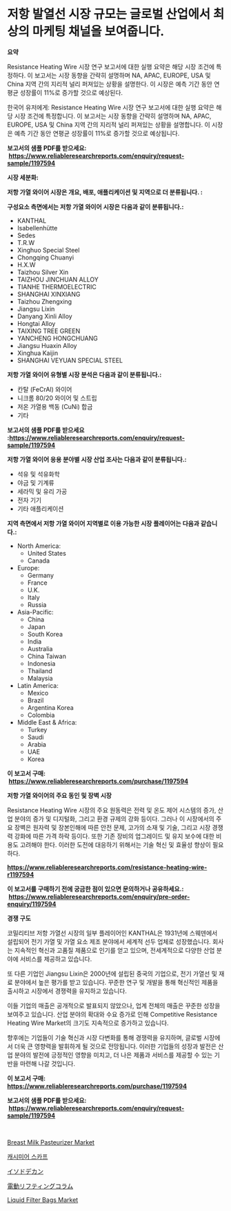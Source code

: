 <p><h1>저항 발열선 시장 규모는 글로벌 산업에서 최상의 마케팅 채널을 보여줍니다.</h1></p><p><strong>요약</strong></p>
<p><p>Resistance Heating Wire 시장 연구 보고서에 대한 실행 요약은 해당 시장 조건에 특정하다. 이 보고서는 시장 동향을 간략히 설명하며 NA, APAC, EUROPE, USA 및 China 지역 간의 지리적 널리 퍼져있는 상황을 설명한다. 이 시장은 예측 기간 동안 연평균 성장률이 11%로 증가할 것으로 예상된다.</p><p>한국어 유저에게: Resistance Heating Wire 시장 연구 보고서에 대한 실행 요약은 해당 시장 조건에 특정합니다. 이 보고서는 시장 동향을 간략히 설명하며 NA, APAC, EUROPE, USA 및 China 지역 간의 지리적 널리 퍼져있는 상황을 설명합니다. 이 시장은 예측 기간 동안 연평균 성장률이 11%로 증가할 것으로 예상됩니다.</p></p>
<p><strong>보고서의 샘플 PDF를 받으세요: &nbsp;<a href="https://www.reliableresearchreports.com/enquiry/request-sample/1197594">https://www.reliableresearchreports.com/enquiry/request-sample/1197594</a></strong></p>
<p><strong>시장 세분화:</strong></p>
<p><strong> 저항 가열 와이어 시장은 개요, 배포, 애플리케이션 및 지역으로 더 분류됩니다. :</strong></p>
<p><strong>구성요소 측면에서는 저항 가열 와이어 시장은 다음과 같이 분류됩니다.:</strong></p>
<p><ul><li>KANTHAL</li><li>Isabellenhütte</li><li>Sedes</li><li>T.R.W</li><li>Xinghuo Special Steel</li><li>Chongqing Chuanyi</li><li>H.X.W</li><li>Taizhou Silver Xin</li><li>TAIZHOU JINCHUAN ALLOY</li><li>TIANHE THERMOELECTRIC</li><li>SHANGHAI XINXIANG</li><li>Taizhou Zhengxing</li><li>Jiangsu Lixin</li><li>Danyang Xinli Alloy</li><li>Hongtai Alloy</li><li>TAIXING TREE GREEN</li><li>YANCHENG HONGCHUANG</li><li>Jiangsu Huaxin Alloy</li><li>Xinghua Kaijin</li><li>SHANGHAI VEYUAN SPECIAL STEEL</li></ul></p>
<p><strong> 저항 가열 와이어 유형별 시장 분석은 다음과 같이 분류됩니다.:</strong></p>
<p><ul><li>칸탈 (FeCrAl) 와이어</li><li>니크롬 80/20 와이어 및 스트립</li><li>저온 가열용 백동 (CuNi) 합금</li><li>기타</li></ul></p>
<p><strong>보고서의 샘플 PDF를 받으세요 :<a href="https://www.reliableresearchreports.com/enquiry/request-sample/1197594">https://www.reliableresearchreports.com/enquiry/request-sample/1197594</a></strong></p>
<p><strong> 저항 가열 와이어 응용 분야별 시장 산업 조사는 다음과 같이 분류됩니다.:</strong></p>
<p><ul><li>석유 및 석유화학</li><li>야금 및 기계류</li><li>세라믹 및 유리 가공</li><li>전자 기기</li><li>기타 애플리케이션</li></ul></p>
<p><strong>지역 측면에서 저항 가열 와이어 지역별로 이용 가능한 시장 플레이어는 다음과 같습니다.:</strong></p>
<p><ul>
    <li>
        North America:
        <ul>
            <li>United States</li>
            <li>Canada</li>
        </ul>
    </li>
    <li>
        Europe:
        <ul>
            <li>Germany</li>
            <li>France</li>
            <li>U.K.</li>
            <li>Italy</li>
            <li>Russia</li>
        </ul>
    </li>
    <li>
        Asia-Pacific:
        <ul>
            <li>China</li>
            <li>Japan</li>
            <li>South Korea</li>
            <li>India</li>
            <li>Australia</li>
            <li>China Taiwan</li>
            <li>Indonesia</li>
            <li>Thailand</li>
            <li>Malaysia</li>
        </ul>
    </li>
    <li>
        Latin America:
        <ul>
            <li>Mexico</li>
            <li>Brazil</li>
            <li>Argentina Korea</li>
            <li>Colombia</li>
        </ul>
    </li>
    <li>
        Middle East & Africa:
        <ul>
            <li>Turkey</li>
            <li>Saudi</li>
            <li>Arabia</li>
            <li>UAE</li>
            <li>Korea</li>
        </ul>
    </li>
    </ul></p>
<p><strong>이 보고서 구매: &nbsp;<a href="https://www.reliableresearchreports.com/purchase/1197594">https://www.reliableresearchreports.com/purchase/1197594</a></strong></p>
<p><strong>저항 가열 와이어의 주요 동인 및 장벽 시장</strong></p>
<p><p>Resistance Heating Wire 시장의 주요 원동력은 전력 및 온도 제어 시스템의 증가, 산업 분야의 증가 및 디지털화, 그리고 환경 규제의 강화 등이다. 그러나 이 시장에서의 주요 장벽은 원자력 및 장본인해에 따른 안전 문제, 고가의 소재 및 기술, 그리고 시장 경쟁력 강화에 따른 가격 하락 등이다. 또한 기존 장비의 업그레이드 및 유지 보수에 대한 비용도 고려해야 한다. 이러한 도전에 대응하기 위해서는 기술 혁신 및 효율성 향상이 필요하다.</p></p>
<p><strong><a href="https://www.reliableresearchreports.com/resistance-heating-wire-r1197594">https://www.reliableresearchreports.com/resistance-heating-wire-r1197594</a></strong></p>
<p><strong>이 보고서를 구매하기 전에 궁금한 점이 있으면 문의하거나 공유하세요.: &nbsp;<a href="https://www.reliableresearchreports.com/enquiry/pre-order-enquiry/1197594">https://www.reliableresearchreports.com/enquiry/pre-order-enquiry/1197594</a></strong></p>
<p><strong>경쟁 구도</strong></p>
<p><p>코밀리티브 저항 가열선 시장의 일부 플레이어인 KANTHAL은 1931년에 스웨덴에서 설립되어 전기 가열 및 가열 요소 제조 분야에서 세계적 선두 업체로 성장했습니다. 회사는 지속적인 혁신과 고품질 제품으로 인기를 얻고 있으며, 전세계적으로 다양한 산업 분야에 서비스를 제공하고 있습니다.</p><p>또 다른 기업인 Jiangsu Lixin은 2000년에 설립된 중국의 기업으로, 전기 가열선 및 재료 분야에서 높은 평가를 받고 있습니다. 꾸준한 연구 및 개발을 통해 혁신적인 제품을 출시하고 시장에서 경쟁력을 유지하고 있습니다.</p><p>이들 기업의 매출은 공개적으로 발표되지 않았으나, 업계 전체의 매출은 꾸준한 성장을 보여주고 있습니다. 산업 분야의 확대와 수요 증가로 인해 Competitive Resistance Heating Wire Market의 크기도 지속적으로 증가하고 있습니다.</p><p>향후에는 기업들이 기술 혁신과 시장 다변화를 통해 경쟁력을 유지하며, 글로벌 시장에서 더욱 큰 영향력을 발휘하게 될 것으로 전망됩니다. 이러한 기업들의 성장과 발전은 산업 분야의 발전에 긍정적인 영향을 미치고, 더 나은 제품과 서비스를 제공할 수 있는 기반을 마련해 나갈 것입니다.</p></p>
<p><strong>이 보고서 구매: &nbsp; <a href="https://www.reliableresearchreports.com/purchase/1197594">https://www.reliableresearchreports.com/purchase/1197594</a></strong></p>
<p><strong>보고서의 샘플 PDF를 받으세요: &nbsp;<a href="https://www.reliableresearchreports.com/enquiry/request-sample/1197594">https://www.reliableresearchreports.com/enquiry/request-sample/1197594</a></strong><strong></strong></p>
<p>&nbsp;</p>
<p><p><a href="https://view.publitas.com/reportprime-1/breast-milk-pasteurizer-market-insights-into-market-cagr-market-trends-and-growth-strategies/">Breast Milk Pasteurizer Market</a></p><p><a href="https://github.com/bvubpqd5241630/Market-Research-Report-List-1/blob/main/584012422807.md">캐시미어 스카프</a></p><p><a href="https://github.com/bucuel854722/Market-Research-Report-List-1/blob/main/874259124764.md">イソドデカン</a></p><p><a href="https://github.com/AriMuller2009/Market-Research-Report-List-1/blob/main/910641924765.md">電動リフティングコラム</a></p><p><a href="https://issuu.com/reportprime-2/docs/liquid-filter-bags-market-size-2030.pptx">Liquid Filter Bags Market</a></p></p>